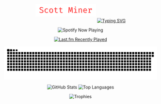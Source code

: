 <!-- Static Name Image with Effects -->
<p align="center">
  <img src="./images/scott-miner-shadow.png" alt="Scott Miner" style="max-width: 100%; margin-bottom: 20px; margin-top: 20px">
    <a href="https://git.io/typing-svg">
      <img src="https://readme-typing-svg-t7no.onrender.com?font=Fira+Code&weight=400&size=20&pause=1000&color=FF4444&center=true&width=800&lines=I+enjoy+solving+technical+problems...;...especially+when+things+are+working!;Lately%2C+more+has+been+working+than+not...;...so+I+can't+complain!;Professionally%2C+I've+worn+many+hats...;...Data+Engineer%2C+Analyst%2C+Scientist%2C+%26+Software+Engineer!;I+love+design%2C+automation%2C+%26+crafting+quality+products...;...in+programming%2C+web+design%2C+%26+machine+learning!;When+I'm+not+coding...;...you+can+find+me+listening+to+music+or+strength+training!" alt="Typing SVG">

  </a>
</p>

<p align="center">
  <img src="https://spotify-now-playing-rust.vercel.app/api/spotify?background_color=212121" alt="Spotify Now Playing" />
</p>

<p align="center">
  <a href="https://www.last.fm/user/ScottDataScienc">
    <img src="https://lastfm-henna.vercel.app/api?user=ScottDataScienc&loved=true&loved_style=3&border_radius=5&header_style=normal_stats&show_user=always&footer_style=wave&count=5&width=480" alt="Last.fm Recently Played">
  </a>
</p>

<p align="center">
  <img src="https://raw.githubusercontent.com/sminerport/snk/output/github-contribution-grid-snake-reverse.svg" alt="Snake Game" />
</p>

<p align="center">
  <img height="160em" src="https://github-readme-stats-five-alpha-68.vercel.app/api?username=sminerport&show_icons=true&theme=dark&count_private=true" alt="GitHub Stats" />
  <img height="160em" src="https://github-readme-stats-five-alpha-68.vercel.app/api/top-langs/?username=sminerport&layout=compact&theme=dark" alt="Top Languages" />
</p>

<p align="center">
  <img src="https://github-profile-trophy.vercel.app/?username=sminerport&theme=monokai&no-frame=true&margin-w=15" alt="Trophies" />
</p>
